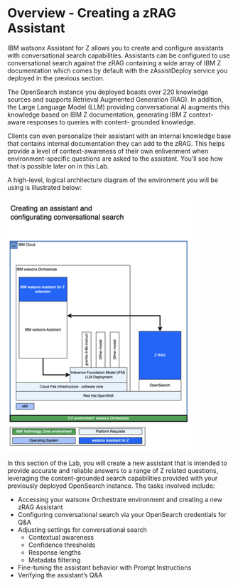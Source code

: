 # Overview - Creating a zRAG Assistant

IBM watsonx Assistant for Z allows you to create and configure assistants with conversational search capabilities. Assistants can be configured to use conversational search against the zRAG containing a wide array of IBM Z documentation which comes by default with the zAssistDeploy service you deployed in the previous section.

The OpenSearch instance you deployed boasts over 220 knowledge sources and supports Retrieval Augmented Generation (RAG). In addition, the Large Language Model (LLM) providing conversational AI augments this knowledge based on IBM Z documentation, generating IBM Z context-aware responses to queries with content- grounded knowledge.

Clients can even personalize their assistant with an internal knowledge base that contains internal documentation they can add to the zRAG. This helps provide a level of context-awareness of their own enlivenment when environment-specific questions are asked to the assistant. You’ll see how that is possible later on in this Lab.

A high-level, logical architecture diagram of the environment you will be using is illustrated below:

![](_attachments/overview1.png)

In this section of the Lab, you will create a new assistant that is intended to provide accurate and reliable answers to a range of Z related questions, leveraging the content-grounded search capabilities provided with your previously deployed OpenSearch instance. The tasks involved include:

- Accessing your watsonx Orchestrate environment and creating a new zRAG Assistant 
- Configuring conversational search via your OpenSearch credentials for Q&A 
- Adjusting settings for conversational search
  - Contextual awareness
  - Confidence thresholds
  - Response lengths
  - Metadata filtering
- Fine-tuning the assistant behavior with Prompt Instructions 
- Verifying the assistant’s Q&A